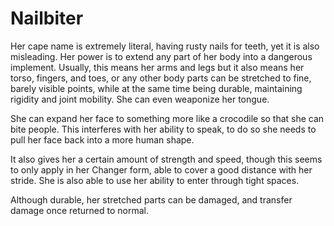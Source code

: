 # Nailbiter
Her cape name is extremely literal, having rusty nails for teeth, yet it is also misleading. Her power is to extend any part of her body into a dangerous implement. Usually, this means her arms and legs but it also means her torso, fingers, and toes, or any other body parts can be stretched to fine, barely visible points, while at the same time being durable, maintaining rigidity and joint mobility. She can even weaponize her tongue.

She can expand her face to something more like a crocodile so that she can bite people. This interferes with her ability to speak, to do so she needs to pull her face back into a more human shape.

It also gives her a certain amount of strength and speed, though this seems to only apply in her Changer form, able to cover a good distance with her stride. She is also able to use her ability to enter through tight spaces.

Although durable, her stretched parts can be damaged, and transfer damage once returned to normal.
